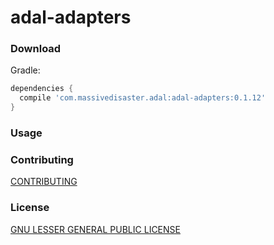 # adal-adapters

### Download

Gradle:

```gradle
dependencies {
  compile 'com.massivedisaster.adal:adal-adapters:0.1.12'
}
```
### Usage

### Contributing
[CONTRIBUTING](../CONTRIBUTING.md)

### License
[GNU LESSER GENERAL PUBLIC LICENSE](../LICENSE.md)